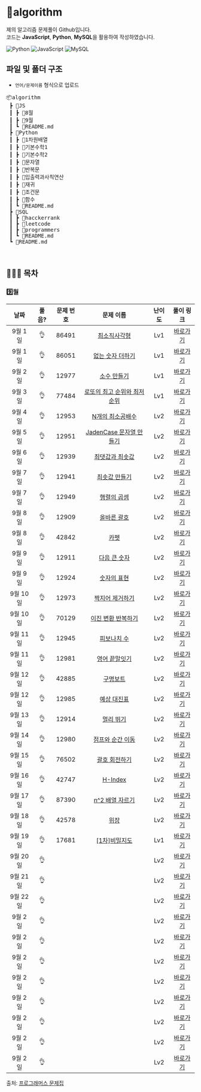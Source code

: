 # :cactus:algorithm
졔의 알고리즘 문제풀이 Github입니다.  
코드는 **JavaScript**, **Python**, **MySQL**을 활용하여 작성하였습니다. 

![Python](https://img.shields.io/badge/python-3670A0?style=for-the-badge&logo=python&logoColor=ffdd54)
![JavaScript](https://img.shields.io/badge/javascript-%23323330.svg?style=for-the-badge&logo=javascript&logoColor=%23F7DF1E)
![MySQL](https://img.shields.io/badge/mysql-4479A1?style=for-the-badge&logo=mysql&logoColor=white)
<br/>

## 파일 및 폴더 구조
- `언어/문제이름` 형식으로 업로드
<pre>
📦algorithm
 ┣ 📂JS
 ┃ ┣ 📂8월
 ┃ ┣ 📂9월
 ┃ ┗ 📜README.md
 ┣ 📂Python
 ┃ ┣ 📂1차원배열
 ┃ ┣ 📂기본수학1
 ┃ ┣ 📂기본수학2
 ┃ ┣ 📂문자열
 ┃ ┣ 📂반복문
 ┃ ┣ 📂입출력과사칙연산
 ┃ ┣ 📂재귀
 ┃ ┣ 📂조건문
 ┃ ┣ 📂함수
 ┃ ┗ 📜README.md
 ┣ 📂SQL
 ┃ ┣ 📂hacckerrank
 ┃ ┣ 📂leetcode
 ┃ ┣ 📂programmers
 ┃ ┗ 📜README.md
 ┗ 📜README.md
</pre>
<br/>

## 💁🏻‍♀️ 목차

### 9️⃣월
|          날짜          |        풀음?         |        문제 번호         |        문제 이름         |         난이도          |        풀이 링크         |
| :-----: | :-----: | :-----: | :-----: | :-----: | :-----: |
| 9월 1일 |  :ok_hand:  | 86491 | <a href="https://school.programmers.co.kr/learn/courses/30/lessons/86491" target="_blank">최소직사각형</a> | Lv1 | <a href="./JS/9월/최소직사각형.js">바로가기</a> |
| 9월 1일 |  :ok_hand:  | 86051 | <a href="https://school.programmers.co.kr/learn/courses/30/lessons/86051" target="_blank">없는 숫자 더하기</a> | Lv1 | <a href="./JS/9월/없는숫자더하기.js">바로가기</a> |
| 9월 2일 |  :ok_hand:  | 12977 | <a href="https://school.programmers.co.kr/learn/courses/30/lessons/12977" target="_blank">소수 만들기</a> | Lv1 | <a href="./JS/9월/소수만들기.js">바로가기</a> |
| 9월 3일 |  :ok_hand:  | 77484 | <a href="https://school.programmers.co.kr/learn/courses/30/lessons/77484" target="_blank">로또의 최고 순위와 최저 순위</a> | Lv1 | <a href="./JS/9월/로또의최고순위와최저순위.js">바로가기</a> |
| 9월 4일 |  :ok_hand:  | 12953 | <a href="https://school.programmers.co.kr/learn/courses/30/lessons/12953" target="_blank">N개의 최소공배수</a> | Lv2 | <a href="./JS/9월/N개의최소공배수.js">바로가기</a> |
| 9월 5일 |  :ok_hand:  | 12951 | <a href="https://school.programmers.co.kr/learn/courses/30/lessons/12951" target="_blank">JadenCase 문자열 만들기</a> | Lv2 | <a href="./JS/9월/JadenCase문자열만들기.js">바로가기</a> |
| 9월 6일 |  :ok_hand:  | 12939 | <a href="https://school.programmers.co.kr/learn/courses/30/lessons/12939" target="_blank">최댓값과 최솟값</a> | Lv2 | <a href="./JS/9월/최댓값과최솟값.js">바로가기</a> |
| 9월 7일 |  :ok_hand:  | 12941 | <a href="https://school.programmers.co.kr/learn/courses/30/lessons/12941" target="_blank">최솟값 만들기</a> | Lv2 | <a href="./JS/9월/최솟값만들기.js">바로가기</a> |
| 9월 7일 |  :ok_hand:  | 12949 | <a href="https://school.programmers.co.kr/learn/courses/30/lessons/12949" target="_blank">행렬의 곱셈</a> | Lv2 | <a href="./JS/9월/행렬의곱셈.js">바로가기</a> |
| 9월 8일 |  :ok_hand:  | 12909 | <a href="https://school.programmers.co.kr/learn/courses/30/lessons/12909" target="_blank">올바른 괄호</a> | Lv2 | <a href="./JS/9월/올바른괄호.js">바로가기</a> |
| 9월 8일 |  :ok_hand:  | 42842 | <a href="https://school.programmers.co.kr/learn/courses/30/lessons/42842" target="_blank">카펫</a> | Lv2 | <a href="./JS/9월/카펫.js">바로가기</a> |
| 9월 9일 |  :ok_hand:  | 12911 | <a href="https://school.programmers.co.kr/learn/courses/30/lessons/12911" target="_blank">다음 큰 숫자</a> | Lv2 | <a href="./JS/9월/다음큰숫자.js">바로가기</a> |
| 9월 9일 |  :ok_hand:  | 12924 | <a href="https://school.programmers.co.kr/learn/courses/30/lessons/12924" target="_blank">숫자의 표현</a> | Lv2 | <a href="./JS/9월/숫자의표현.js">바로가기</a> |
| 9월 10일 |  :ok_hand:  | 12973 | <a href="https://school.programmers.co.kr/learn/courses/30/lessons/12973" target="_blank">짝지어 제거하기</a> | Lv2 | <a href="./JS/9월/짝지어제거하기.js">바로가기</a> |
| 9월 10일 |  :ok_hand:  | 70129 | <a href="https://school.programmers.co.kr/learn/courses/30/lessons/70129" target="_blank">이진 변환 반복하기</a> | Lv2 | <a href="./JS/9월/이진변환반복하기.js">바로가기</a> |
| 9월 11일 |  :ok_hand:  | 12945 | <a href="https://school.programmers.co.kr/learn/courses/30/lessons/12945" target="_blank">피보나치 수</a> | Lv2 | <a href="./JS/9월/피보나치수.js">바로가기</a> |
| 9월 11일 |  :ok_hand:  | 12981 | <a href="https://school.programmers.co.kr/learn/courses/30/lessons/12981" target="_blank">영어 끝말잇기</a> | Lv2 | <a href="./JS/9월/영어끝말잇기.js">바로가기</a> |
| 9월 12일 |  :ok_hand:  | 42885 | <a href="https://school.programmers.co.kr/learn/courses/30/lessons/42885" target="_blank">구명보트</a> | Lv2 | <a href="./JS/9월/구명보트.js">바로가기</a> |
| 9월 12일 |  :ok_hand:  | 12985 | <a href="https://school.programmers.co.kr/learn/courses/30/lessons/12985" target="_blank">예상 대진표</a> | Lv2 | <a href="./JS/9월/예상대진표.js">바로가기</a> |
| 9월 13일 |  :ok_hand:  | 12914 | <a href="https://school.programmers.co.kr/learn/courses/30/lessons/12914" target="_blank">멀리 뛰기</a> | Lv2 | <a href="./JS/9월/멀리뛰기.js">바로가기</a> |
| 9월 14일 |  :ok_hand:  | 12980 | <a href="https://school.programmers.co.kr/learn/courses/30/lessons/12980" target="_blank">점프와 순간 이동</a> | Lv2 | <a href="./JS/9월/점프와순간이동.js">바로가기</a> |
| 9월 15일 |  :ok_hand:  | 76502 | <a href="https://school.programmers.co.kr/learn/courses/30/lessons/76502" target="_blank">괄호 회전하기</a> | Lv2 | <a href="./JS/9월/괄호회전하기.js">바로가기</a> |
| 9월 16일 |  :ok_hand:  | 42747 | <a href="https://school.programmers.co.kr/learn/courses/30/lessons/42747" target="_blank">H-Index</a> | Lv2 | <a href="./JS/9월/H-Index.js">바로가기</a> |
| 9월 17일 |  :ok_hand:  | 87390 | <a href="https://school.programmers.co.kr/learn/courses/30/lessons/87390" target="_blank">n^2 배열 자르기</a> | Lv2 | <a href="./JS/9월/n^2배열자르기.js">바로가기</a> |
| 9월 18일 |  :ok_hand:  | 42578 | <a href="https://school.programmers.co.kr/learn/courses/30/lessons/42578" target="_blank">위장</a> | Lv2 | <a href="./JS/9월/위장.js">바로가기</a> |
| 9월 19일 |  :ok_hand:  | 17681 | <a href="https://school.programmers.co.kr/learn/courses/30/lessons/17681" target="_blank">[1차]비밀지도</a> | Lv1 | <a href="./JS/9월/비밀지도.js">바로가기</a> |
| 9월 20일 |  :ok_hand:  |  | <a href="" target="_blank"></a> | Lv2 | <a href="./JS/9월/.js">바로가기</a> |
| 9월 21일 |  :ok_hand:  |  | <a href="" target="_blank"></a> | Lv2 | <a href="./JS/9월/.js">바로가기</a> |
| 9월 22일 |  :ok_hand:  |  | <a href="" target="_blank"></a> | Lv2 | <a href="./JS/9월/.js">바로가기</a> |
| 9월 2일 |  :ok_hand:  |  | <a href="" target="_blank"></a> | Lv2 | <a href="./JS/9월/.js">바로가기</a> |
| 9월 2일 |  :ok_hand:  |  | <a href="" target="_blank"></a> | Lv2 | <a href="./JS/9월/.js">바로가기</a> |
| 9월 2일 |  :ok_hand:  |  | <a href="" target="_blank"></a> | Lv2 | <a href="./JS/9월/.js">바로가기</a> |
| 9월 2일 |  :ok_hand:  |  | <a href="" target="_blank"></a> | Lv2 | <a href="./JS/9월/.js">바로가기</a> |
| 9월 2일 |  :ok_hand:  |  | <a href="" target="_blank"></a> | Lv2 | <a href="./JS/9월/.js">바로가기</a> |
| 9월 2일 |  :ok_hand:  |  | <a href="" target="_blank"></a> | Lv2 | <a href="./JS/9월/.js">바로가기</a> |
| 9월 2일 |  :ok_hand:  |  | <a href="" target="_blank"></a> | Lv2 | <a href="./JS/9월/.js">바로가기</a> |
| 9월 2일 |  :ok_hand:  |  | <a href="" target="_blank"></a> | Lv2 | <a href="./JS/9월/.js">바로가기</a> |

출처: [프로그래머스 문제집](https://school.programmers.co.kr/learn/challenges)
